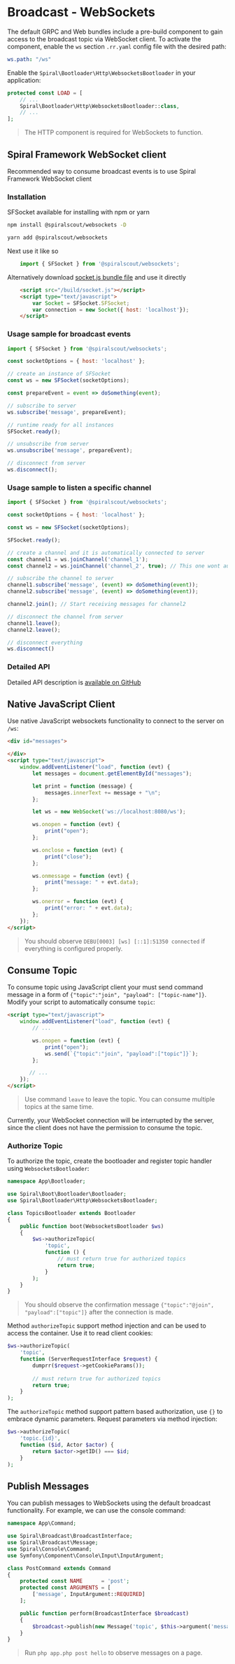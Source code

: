 # Broadcast - WebSockets
The default GRPC and Web bundles include a pre-build component to gain access to the broadcast topic via WebSocket client.
To activate the component, enable the `ws` section `.rr.yaml` config file with the desired path:

```yaml
ws.path: "/ws"
```

Enable the `Spiral\Bootloader\Http\WebsocketsBootloader` in your application:

```php
protected const LOAD = [
    // ...
    Spiral\Bootloader\Http\WebsocketsBootloader::class,
    // ...
];
```

> The HTTP component is required for WebSockets to function.

## Spiral Framework WebSocket client

Recommended way to consume broadcast events is to use Spiral Framework WebSocket client

### Installation

SFSocket available for installing with npm or yarn

```bash
npm install @spiralscout/websockets -D  
```

```bash
yarn add @spiralscout/websockets 
```

Next use it like so

```js
    import { SFSocket } from '@spiralscout/websockets';
```

Alternatively download [socket.js bundle file](https://github.com/spiral/websocket-client/tree/master/build) and use it directly 

```html
    <script src="/build/socket.js"></script>
    <script type="text/javascript">
        var Socket = SFSocket.SFSocket;
        var connection = new Socket({ host: 'localhost'});
    </script>
```

### Usage sample for broadcast events

```js
import { SFSocket } from '@spiralscout/websockets';

const socketOptions = { host: 'localhost' };

// create an instance of SFSocket
const ws = new SFSocket(socketOptions);

const prepareEvent = event => doSomething(event);

// subscribe to server
ws.subscribe('message', prepareEvent);

// runtime ready for all instances
SFSocket.ready();

// unsubscribe from server 
ws.unsubscribe('message', prepareEvent);

// disconnect from server 
ws.disconnect();
```

### Usage sample to listen a specific channel

```js
import { SFSocket } from '@spiralscout/websockets';

const socketOptions = { host: 'localhost' };

const ws = new SFSocket(socketOptions);

SFSocket.ready();

// create a channel and it is automatically connected to server
const channel1 = ws.joinChannel('channel_1');
const channel2 = ws.joinChannel('channel_2', true); // This one wont auto-join now

// subscribe the channel to server 
channel1.subscribe('message', (event) => doSomething(event));
channel2.subscribe('message', (event) => doSomething(event));

channel2.join(); // Start receiving messages for channel2 

// disconnect the channel from server 
channel1.leave();
channel2.leave();

// disconnect everything
ws.disconnect()
```

### Detailed API

Detailed API description is [available on GitHub](https://github.com/spiral/websocket-client) 

## Native JavaScript Client
Use native JavaScript websockets functionality to connect to the server on `/ws`:


```html
<div id="messages">

</div>
<script type="text/javascript">
    window.addEventListener("load", function (evt) {
        let messages = document.getElementById("messages");

        let print = function (message) {
            messages.innerText += message + "\n";
        };

        let ws = new WebSocket('ws://localhost:8080/ws');

        ws.onopen = function (evt) {
            print("open");
        };

        ws.onclose = function (evt) {
            print("close");
        };

        ws.onmessage = function (evt) {
            print("message: " + evt.data);
        };

        ws.onerror = function (evt) {
            print("error: " + evt.data);
        };
    });
</script>
```

> You should observe `DEBU[0003] [ws] [::1]:51350 connected` if everything is configured properly.

## Consume Topic
To consume topic using JavaScript client your must send command message in a form of `{"topic":"join", "payload": ["topic-name"]}`.
Modify your script to automatically consume `topic`:

```html
<script type="text/javascript">
    window.addEventListener("load", function (evt) {
        // ...

        ws.onopen = function (evt) {
            print("open");
            ws.send(`{"topic":"join", "payload":["topic"]}`);
        };

       // ...
    });
</script>
```

> Use command `leave` to leave the topic. You can consume multiple topics at the same time.

Currently, your WebSocket connection will be interrupted by the server, since the client does not have the permission to consume
the topic.

### Authorize Topic
To authorize the topic, create the bootloader and register topic handler using `WebsocketsBootloader`:

```php
namespace App\Bootloader;

use Spiral\Boot\Bootloader\Bootloader;
use Spiral\Bootloader\Http\WebsocketsBootloader;

class TopicsBootloader extends Bootloader
{
    public function boot(WebsocketsBootloader $ws)
    {
        $ws->authorizeTopic(
            'topic',
            function () {
                // must return true for authorized topics
                return true;
            }
        );
    }
}
```

> You should observe the confirmation message `{"topic":"@join", "payload":["topic"]}` after the connection is made.

Method `authorizeTopic` support method injection and can be used to access the container. Use it to read client cookies:

```php
$ws->authorizeTopic(
    'topic',
    function (ServerRequestInterface $request) {
        dumprr($request->getCookieParams());
            
        // must return true for authorized topics
        return true;
    }   
);
```

The `authorizeTopic` method support pattern based authorization, use `{}` to embrace dynamic parameters. Request parameters
via method injection:

```php
$ws->authorizeTopic(
    'topic.{id}',
    function ($id, Actor $actor) {           
        return $actor->getID() === $id;
    }   
);
```

## Publish Messages
You can publish messages to WebSockets using the default broadcast functionality. For example, we can use the console command:

```php
namespace App\Command;

use Spiral\Broadcast\BroadcastInterface;
use Spiral\Broadcast\Message;
use Spiral\Console\Command;
use Symfony\Component\Console\Input\InputArgument;

class PostCommand extends Command
{
    protected const NAME      = 'post';
    protected const ARGUMENTS = [
        ['message', InputArgument::REQUIRED]
    ];

    public function perform(BroadcastInterface $broadcast)
    {
        $broadcast->publish(new Message('topic', $this->argument('message')));
    }
}
```

> Run `php app.php post hello` to observe messages on a page.
